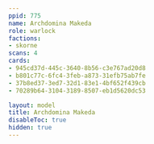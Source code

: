 ```yaml
---
ppid: 775
name: Archdomina Makeda
role: warlock
factions:
- skorne
scans: 4
cards:
- 945cd37d-445c-3640-8b56-c3e767ad20d8
- b801c77c-6fc4-3feb-a873-31efb75ab7fe
- 37b8ed37-3ed7-32d1-83e1-4bf652f439cb
- 70289b64-3104-3189-8507-eb1d5620dc53

layout: model
title: Archdomina Makeda
disableToc: true
hidden: true
---
```

